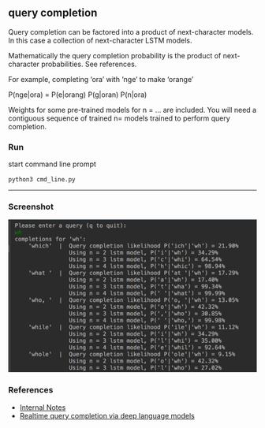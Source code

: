 query completion
---
Query completion can be factored into a product of next-character models. In this case a collection of next-character LSTM models. 

Mathematically the query completion probability is the product of next-character probabilities. See references.

For example, completing ‘ora’ with ‘nge’ to make ‘orange’

P(nge|ora) = P(e|orang) P(g|oran) P(n|ora)

Weights for some pre-trained models for n = ... are included.
You will need a contiguous sequence of trained n= models trained to perform query completion.


### Run

start command line prompt

``` 
python3 cmd_line.py
```
----

### Screenshot

![query completion](./resources/cmdline.png)


### References
* [Internal Notes](www.redwrasse.io/supplementals/querycompletion)
* [Realtime query completion via deep language models](https://sigir-ecom.github.io/ecom18Papers/paper24.pdf)
